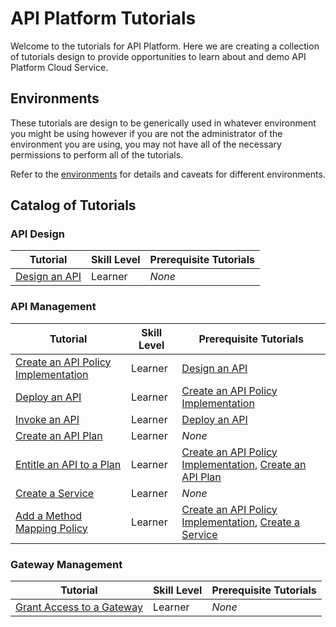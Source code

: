 # API Platform Tutorials

Welcome to the tutorials for API Platform.  Here we are creating a collection of tutorials design to provide opportunities to learn about and demo API Platform Cloud Service.

## Environments
These tutorials are design to be generically used in whatever environment you might be using however if you are not the administrator of the environment you are using, you may not have all of the necessary permissions to perform all of the tutorials.  

Refer to the [environments](../environments/README.md) for details and caveats for different environments.

## Catalog of Tutorials
### API Design
Tutorial | Skill Level | Prerequisite Tutorials
--- | --- | --- 
[Design an API](./design/design_api) | Learner | *None*

### API Management
Tutorial | Skill Level | Prerequisite Tutorials
--- | --- | --- 
[Create an API Policy Implementation](./manage/apis/create_api) | Learner | [Design an API](./design/design_api)
[Deploy an API](./manage/apis/deploy_api) | Learner | [Create an API Policy Implementation](./manage/apis/create_api)
[Invoke an API](./manage/apis/invoke_api) | Learner | [Deploy an API](./manage/apis/deploy_api)
[Create an API Plan](./manage/plans/create_plan) | Learner | *None*
[Entitle an API to a Plan](./manage/apis/entitle_api) | Learner | [Create an API Policy Implementation](./manage/apis/create_api), [Create an API Plan](./manage/plans/create_plan)
[Create a Service](./manage/services/create_service) | Learner | *None*
[Add a Method Mapping Policy](./manage/apis/policies/method_mapping) | Learner | [Create an API Policy Implementation](./manage/apis/create_api), [Create a Service](./manage/services/create_service)

### Gateway Management
Tutorial | Skill Level | Prerequisite Tutorials
--- | --- | --- 
[Grant Access to a Gateway](./manage/gateways/grants) | Learner | *None*
